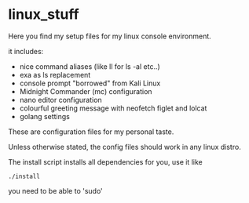 # linux_stuff

Here you find my setup files for my linux console environment.

it includes:
- nice command aliases (like ll for ls -al  etc..)
- exa as ls replacement
- console prompt "borrowed" from Kali Linux
- Midnight Commander (mc) configuration
- nano editor configuration
- colourful greeting message with neofetch figlet and lolcat
- golang settings

These are configuration files for my personal taste.

Unless otherwise stated, the config files should work in any linux distro.

The install script installs all dependencies for you, use it like

    ./install

you need to be able to 'sudo'

